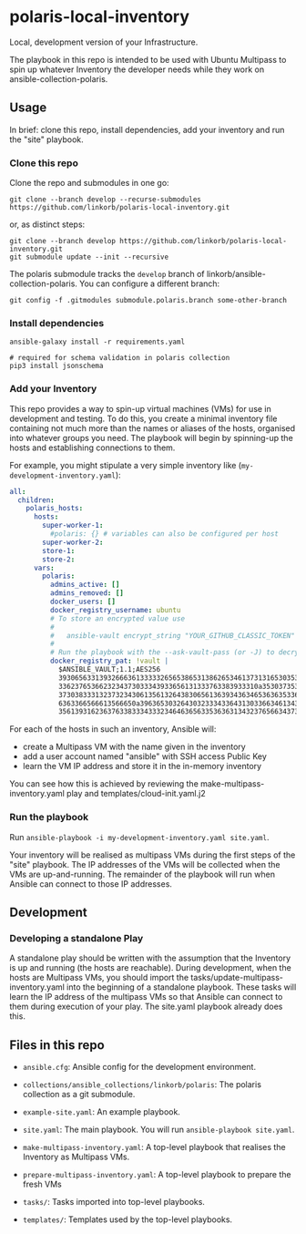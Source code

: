 # polaris-local-inventory

Local, development version of your Infrastructure.

The playbook in this repo is intended to be used with Ubuntu Multipass to spin
up whatever Inventory the developer needs while they work on
ansible-collection-polaris.


## Usage

In brief: clone this repo, install dependencies, add your inventory and run the "site" playbook.

### Clone this repo

Clone the repo and submodules in one go:
```
git clone --branch develop --recurse-submodules https://github.com/linkorb/polaris-local-inventory.git
```
or, as distinct steps:
```
git clone --branch develop https://github.com/linkorb/polaris-local-inventory.git
git submodule update --init --recursive
```

The polaris submodule tracks the `develop` branch of
linkorb/ansible-collection-polaris.  You can configure a different branch:
```
git config -f .gitmodules submodule.polaris.branch some-other-branch
```

### Install dependencies

```shell
ansible-galaxy install -r requirements.yaml

# required for schema validation in polaris collection
pip3 install jsonschema
```

### Add your Inventory

This repo provides a way to spin-up virtual machines (VMs) for use in development
and testing.  To do this, you create a minimal inventory file containing not much
more than the names or aliases of the hosts, organised into whatever groups you
need.  The playbook will begin by spinning-up the hosts and establishing
connections to them.

For example, you might stipulate a very simple inventory like (`my-development-inventory.yaml`):

```yaml
all:
  children:
    polaris_hosts:
      hosts:
        super-worker-1:
          #polaris: {} # variables can also be configured per host
        super-worker-2:
        store-1:
        store-2:
      vars:
        polaris:
          admins_active: []
          admins_removed: []
          docker_users: []
          docker_registry_username: ubuntu
          # To store an encrypted value use
          #
          #   ansible-vault encrypt_string "YOUR_GITHUB_CLASSIC_TOKEN" --name docker_registry_pat
          #
          # Run the playbook with the --ask-vault-pass (or -J) to decrypt secret during execution
          docker_registry_pat: !vault |
            $ANSIBLE_VAULT;1.1;AES256
            39306563313932666361333332656538653138626534613731316530353733313134393137333335
            3362376536623234373033343933656131333763383933310a353037353332393839383330396438
            37303833313237323430613561326438306561363934363465363635336332643432353765623336
            6363366566613566650a396365303264303233343364313033663461343335363866346161303338
            35613931623637633833343332346463656335363631343237656634373637333434
```

For each of the hosts in such an inventory, Ansible will:

- create a Multipass VM with the name given in the inventory
- add a user account named "ansible" with SSH access Public Key
- learn the VM IP address and store it in the in-memory inventory

You can see how this is achieved by reviewing the make-multipass-inventory.yaml
play and templates/cloud-init.yaml.j2

### Run the playbook

Run `ansible-playbook -i my-development-inventory.yaml site.yaml`.

Your inventory will be realised as multipass VMs during the first steps of the
"site" playbook.  The IP addresses of the VMs will be collected when the VMs are
up-and-running.  The remainder of the playbook will run when Ansible can connect
to those IP addresses.


## Development

### Developing a standalone Play

A standalone play should be written with the assumption that the Inventory is
up and running (the hosts are reachable).  During development, when the hosts
are Multipass VMs, you should import the tasks/update-multipass-inventory.yaml
into the beginning of a standalone playbook.  These tasks will learn the IP
address of the multipass VMs so that Ansible can connect to them during
execution of your play.  The site.yaml playbook already does this.


## Files in this repo

- `ansible.cfg`: Ansible config for the development environment.

- `collections/ansible_collections/linkorb/polaris`: The polaris collection as
  a git submodule.

- `example-site.yaml`: An example playbook.

- `site.yaml`: The main playbook.  You will run `ansible-playbook site.yaml`.

- `make-multipass-inventory.yaml`: A top-level playbook that realises the
  Inventory as Multipass VMs.

- `prepare-multipass-inventory.yaml`: A top-level playbook to prepare the fresh
  VMs

- `tasks/`: Tasks imported into top-level playbooks.

- `templates/`: Templates used by the top-level playbooks.
